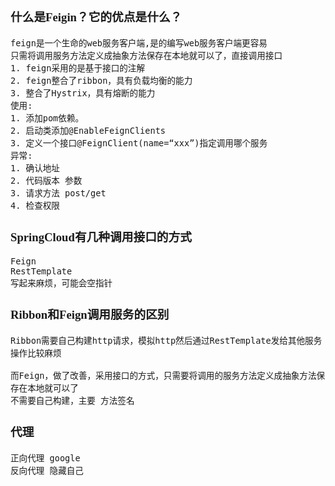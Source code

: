 <font face="Simsun" size=3>


### 什么是Feigin？它的优点是什么？
~~~
feign是一个生命的web服务客户端,是的编写web服务客户端更容易
只需将调用服务方法定义成抽象方法保存在本地就可以了，直接调用接口
1. feign采用的是基于接口的注解
2. feign整合了ribbon，具有负载均衡的能力
3. 整合了Hystrix，具有熔断的能力
使用:
1. 添加pom依赖。
2. 启动类添加@EnableFeignClients
3. 定义一个接口@FeignClient(name=“xxx”)指定调用哪个服务
异常:
1. 确认地址
2. 代码版本 参数
3. 请求方法 post/get
4. 检查权限
~~~

### SpringCloud有几种调用接口的方式

~~~
Feign
RestTemplate
写起来麻烦，可能会空指针
~~~

### Ribbon和Feign调用服务的区别

~~~
Ribbon需要自己构建http请求，模拟http然后通过RestTemplate发给其他服务
操作比较麻烦

而Feign，做了改善，采用接口的方式，只需要将调用的服务方法定义成抽象方法保存在本地就可以了
不需要自己构建，主要 方法签名 
~~~

### 代理
~~~
正向代理 google
反向代理 隐藏自己
~~~

</font>